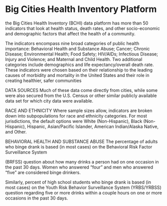 # Big Cities Health Inventory Platform

the Big Cities Health Inventory (BCHI) data platform has more than 50 indicators that look at health status, death rates, and other socio-economic and demographic factors that affect the health of a community.

The indicators encompass nine broad categories of public health importance: Behavioral Health and Substance Abuse; Cancer; Chronic Disease; Environmental Health; Food Safety; HIV/AIDs; Infectious Disease; Injury and Violence; and Maternal and Child Health. Two additional categories include demographics and life expectancy/overall death rate. These indicators were chosen based on their relationship to the leading causes of morbidity and mortality in the United States and their role in creating healthier, safer communities

DATA SOURCES
Much of these data come directly from cities, while some were also secured from the U.S. Census or other similar publicly available data set for which city data were available.

RACE AND ETHNICITY
Where sample sizes allow, indicators are broken down into subpopulations for race and ethnicity categories. For most jurisdictions, the default options were White (Non-Hispanic), Black (Non-Hispanic), Hispanic, Asian/Pacific Islander, American Indian/Alaska Native, and Other. 

BEHAVIORAL HEALTH AND SUBSTANCE ABUSE
The percentage of adults who binge drank is based (in most cases) on the Behavioral Risk Factor Surveillance System

(BRFSS) question about how many drinks a person had on one occasion in the past 30 days. Women who answered “four” and men who answered “five” are considered binge drinkers.

Similarly, percent of high school students who binge drank is based (in most cases) on the Youth Risk Behavior Surveillance System (YRBS/YRBSS) question regarding five or more drinks within a couple hours on one or more occasions in the past 30 days. 
